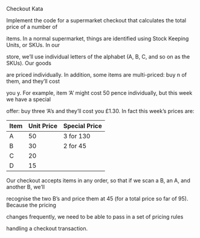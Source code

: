 Checkout Kata

Implement the code for a supermarket checkout that calculates the total price of a number of

items. In a normal supermarket, things are identified using Stock Keeping Units, or SKUs. In our

store, we’ll use individual letters of the alphabet (A, B, C, and so on as the SKUs). Our goods

are priced individually. In addition, some items are multi-priced: buy n of them, and they’ll cost

you y. For example, item ‘A’ might cost 50 pence individually, but this week we have a special

offer: buy three ‘A’s and they’ll cost you £1.30. In fact this week’s prices are:

| Item | Unit Price | Special Price |
|------|------------|---------------|
| A    | 50         | 3 for 130     |
| B    | 30         | 2 for 45      |
| C    | 20         |               |
| D    | 15         |               |

Our checkout accepts items in any order, so that if we scan a B, an A, and another B, we’ll

recognise the two B’s and price them at 45 (for a total price so far of 95). Because the pricing

changes frequently, we need to be able to pass in a set of pricing rules

handling a checkout transaction.
